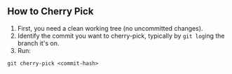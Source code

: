 ## How to Cherry Pick

1. First, you need a clean working tree (no uncommitted changes).
2. Identify the commit you want to cherry-pick, typically by `git log`ing the branch it's on.
3. Run:

```
git cherry-pick <commit-hash>
```
